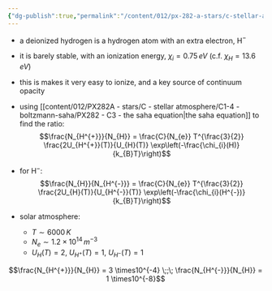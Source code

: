 ```yaml
---
{"dg-publish":true,"permalink":"/content/012/px-282-a-stars/c-stellar-atmosphere/c9-sources-of-opacity/px-282-c9f-deionized-hydrogen/","noteIcon":"1","created":"2024-11-25T10:50:32.000+00:00","updated":"2024-12-22T15:17:27.409+00:00"}
---
```


- a deionized hydrogen is a hydrogen atom with an extra electron, H$^{-}$
- it is barely stable, with an ionization energy, $\chi_{i} = 0.75\,eV$ (c.f. $\chi _{H} = 13.6\,eV$)
- this is makes it very easy to ionize, and a key source of continuum opacity

- using [[content/012/PX282A - stars/C - stellar atmosphere/C1-4 - boltzmann-saha/PX282 - C3 - the saha equation\|the saha equation]] to find the ratio: 
$$\frac{N_{H^{+}}}{N_{H}} = \frac{C}{N_{e}} T^{\frac{3}{2}} \frac{2U_{H^{+}}(T)}{U_{H}(T)} \exp\left(-\frac{\chi_{i}(H)}{k_{B}T}\right)$$
- for H$^{-}:$ 
$$\frac{N_{H}}{N_{H^{-}}} = \frac{C}{N_{e}} T^{\frac{3}{2}} \frac{2U_{H}(T)}{U_{H^{-}}(T)} \exp\left(-\frac{\chi_{i}(H^{-})}{k_{B}T}\right)$$

- solar atmosphere: 
	- $T\sim6000\,K$
	- $N_{e} \sim 1.2\times10^{14}\,m^{-3}$
	- $U_{H}(T) = 2$, $U_{H^{+}}(T) =1$, $U_{H^{-}}(T) =1$

$$\frac{N_{H^{+}}}{N_{H}} = 3 \times10^{-4} \;;\; \frac{N_{H^{-}}}{N_{H}} = 1 \times10^{-8}$$
